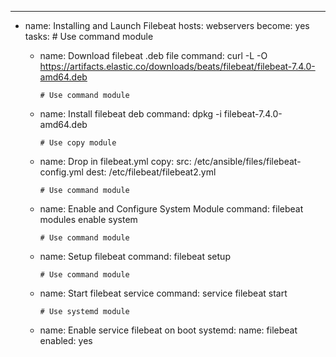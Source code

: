 


                                                              

---
- name: Installing and Launch Filebeat
  hosts: webservers
  become: yes
  tasks:
        # Use command module
  - name: Download filebeat .deb file
        command: curl -L -O https://artifacts.elastic.co/downloads/beats/filebeat/filebeat-7.4.0-amd64.deb

        # Use command module
  - name: Install filebeat deb
        command: dpkg -i filebeat-7.4.0-amd64.deb

        # Use copy module
  - name: Drop in filebeat.yml
        copy:
         src: /etc/ansible/files/filebeat-config.yml
         dest: /etc/filebeat/filebeat2.yml

        # Use command module
  - name: Enable and Configure System Module
        command: filebeat modules enable system

        # Use command module
  - name: Setup filebeat
        command: filebeat setup

        # Use command module
  - name: Start filebeat service
        command: service filebeat start

        # Use systemd module
  - name: Enable service filebeat on boot
        systemd:
         name: filebeat
         enabled: yes









































